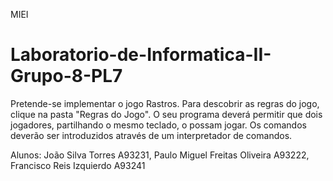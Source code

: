 MIEI
# Laboratorio-de-Informatica-II-Grupo-8-PL7
Pretende-se implementar o jogo Rastros. Para descobrir as regras do jogo, clique na pasta "Regras do Jogo". O seu programa deverá permitir que dois jogadores, partilhando o mesmo teclado, o possam jogar. Os comandos deverão ser introduzidos através de um interpretador de comandos.

Alunos: João Silva Torres A93231, Paulo Miguel Freitas Oliveira A93222, Francisco Reis Izquierdo A93241
